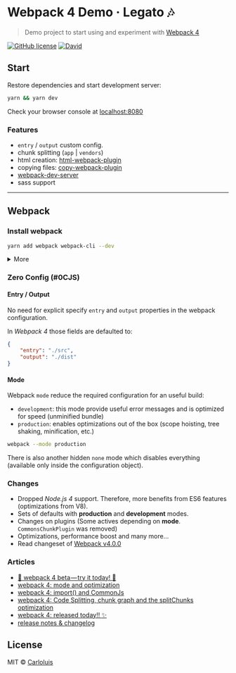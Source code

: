 # Webpack 4 Demo &middot; Legato :notes:

> Demo project to start using and experiment with [Webpack 4](https://webpack.js.org/)

[![GitHub license](https://img.shields.io/github/license/carloluis/webpack-demo.svg)](https://github.com/carloluis/webpack-demo/blob/master/LICENSE)
[![David](https://img.shields.io/david/dev/carloluis/webpack-demo.svg)](https://david-dm.org/carloluis/webpack-demo?type=dev)

## Start

Restore dependencies and start development server:

```bash
yarn && yarn dev
```

Check your browser console at [localhost:8080](http://localhost:8080/)

### Features

* `entry` / `output` custom config.
* chunk splitting (`app` | `vendors`)
* html creation: [html-webpack-plugin](https://github.com/jantimon/html-webpack-plugin)
* copying files: [copy-webpack-plugin](https://github.com/webpack-contrib/copy-webpack-plugin)
* [webpack-dev-server](https://github.com/webpack/webpack-dev-server)
* sass support

----

## Webpack

### Install webpack

```bash
yarn add webpack webpack-cli --dev
```

<details>
<summary>More</summary>

This project started with `Webpack 4` in beta version:

```bash
# add webpack 4 (currently on 4.0.0-beta.2)
yarn add webpack@next webpack-cli --dev
```

</details>

### Zero Config (#0CJS)

#### Entry / Output

No need for explicit specify `entry` and `output` properties in the webpack configuration.

In _Webpack 4_ those fields are defaulted to:

```json
{
    "entry": "./src",
    "output": "./dist"
}
```

#### Mode

Webpack `mode` reduce the required configuration for an useful build:

* `development`: this mode provide useful error messages and is optimized for speed (unminified bundle)
* `production`: enables optimizations out of the box (scope hoisting, tree shaking, minification, etc.)

```bash
webpack --mode production
```

There is also another hidden `none` mode which disables everything (available only inside the configuration object).

### Changes

- Dropped _Node.js 4_ support. Therefore, more benefits from ES6 features (optimizations from V8).
- Sets of defaults with **production** and **development** modes.
- Changes on plugins (Some actives depending on **mode**. `CommonsChunkPlugin` was removed)
- Optimizations, performance boost and many more...
- Read changeset of [Webpack v4.0.0](https://github.com/webpack/webpack/releases/tag/v4.0.0) 

### Articles

- [:rocket: webpack 4 beta — try it today! :rocket:](https://medium.com/webpack/webpack-4-beta-try-it-today-6b1d27d7d7e2)
- [webpack 4: mode and optimization](https://medium.com/webpack/webpack-4-mode-and-optimization-5423a6bc597a)
- [webpack 4: import() and CommonJs](https://medium.com/webpack/webpack-4-import-and-commonjs-d619d626b655)
- [webpack 4: Code Splitting, chunk graph and the splitChunks optimization](https://medium.com/webpack/webpack-4-code-splitting-chunk-graph-and-the-splitchunks-optimization-be739a861366)
- [webpack 4: released today!! :sparkles:](https://medium.com/webpack/webpack-4-released-today-6cdb994702d4)
- [release notes & changelog](https://github.com/webpack/webpack/releases)

## License

MIT © [Carloluis](https://github.com/carloluis)
